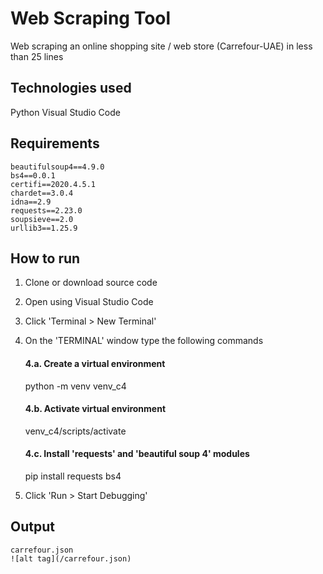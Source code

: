 # Web Scraping Tool
Web scraping an online shopping site / web store (Carrefour-UAE) in less than 25 lines

## Technologies used
Python
Visual Studio Code

## Requirements
    beautifulsoup4==4.9.0
    bs4==0.0.1
    certifi==2020.4.5.1
    chardet==3.0.4
    idna==2.9
    requests==2.23.0
    soupsieve==2.0
    urllib3==1.25.9



## How to run  ##
1. Clone or download source code
2. Open using Visual Studio Code
3. Click 'Terminal > New Terminal'
4. On the 'TERMINAL' window type the following commands

    #### 4.a. Create a virtual environment 
    python -m venv venv_c4  
    #### 4.b. Activate virtual environment  
    venv_c4/scripts/activate 
    #### 4.c. Install 'requests' and 'beautiful soup 4' modules  
    pip install requests bs4  
 
 5. Click 'Run > Start Debugging' 

## Output ##
    carrefour.json
    ![alt tag](/carrefour.json)

